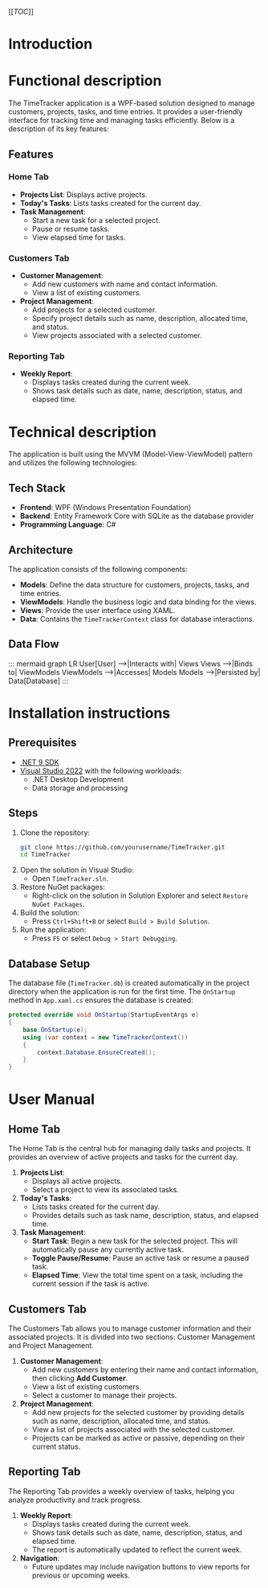 [[_TOC_]]

# Introduction

<!-- User to fill this section -->

# Functional description

The TimeTracker application is a WPF-based solution designed to manage customers, projects, tasks, and time entries. It provides a user-friendly interface for tracking time and managing tasks efficiently. Below is a description of its key features:

## Features

### Home Tab

-   **Projects List**: Displays active projects.
-   **Today's Tasks**: Lists tasks created for the current day.
-   **Task Management**:
    -   Start a new task for a selected project.
    -   Pause or resume tasks.
    -   View elapsed time for tasks.

### Customers Tab

-   **Customer Management**:
    -   Add new customers with name and contact information.
    -   View a list of existing customers.
-   **Project Management**:
    -   Add projects for a selected customer.
    -   Specify project details such as name, description, allocated time, and status.
    -   View projects associated with a selected customer.

### Reporting Tab

-   **Weekly Report**:
    -   Displays tasks created during the current week.
    -   Shows task details such as date, name, description, status, and elapsed time.

# Technical description

The application is built using the MVVM (Model-View-ViewModel) pattern and utilizes the following technologies:

## Tech Stack

-   **Frontend**: WPF (Windows Presentation Foundation)
-   **Backend**: Entity Framework Core with SQLite as the database provider
-   **Programming Language**: C#

## Architecture

The application consists of the following components:

-   **Models**: Define the data structure for customers, projects, tasks, and time entries.
-   **ViewModels**: Handle the business logic and data binding for the views.
-   **Views**: Provide the user interface using XAML.
-   **Data**: Contains the `TimeTrackerContext` class for database interactions.

## Data Flow

::: mermaid
graph LR
User[User] -->|Interacts with| Views
Views -->|Binds to| ViewModels
ViewModels -->|Accesses| Models
Models -->|Persisted by| Data[Database]
:::

# Installation instructions

## Prerequisites

-   [.NET 9 SDK](https://dotnet.microsoft.com/download/dotnet/9.0)
-   [Visual Studio 2022](https://visualstudio.microsoft.com/vs/) with the following workloads:
    -   .NET Desktop Development
    -   Data storage and processing

## Steps

1. Clone the repository:
    ```bash
    git clone https://github.com/yourusername/TimeTracker.git
    cd TimeTracker
    ```
2. Open the solution in Visual Studio:
    - Open `TimeTracker.sln`.
3. Restore NuGet packages:
    - Right-click on the solution in Solution Explorer and select `Restore NuGet Packages`.
4. Build the solution:
    - Press `Ctrl+Shift+B` or select `Build > Build Solution`.
5. Run the application:
    - Press `F5` or select `Debug > Start Debugging`.

## Database Setup

The database file (`TimeTracker.db`) is created automatically in the project directory when the application is run for the first time. The `OnStartup` method in `App.xaml.cs` ensures the database is created:

```csharp
protected override void OnStartup(StartupEventArgs e)
{
    base.OnStartup(e);
    using (var context = new TimeTrackerContext())
    {
        context.Database.EnsureCreated();
    }
}
```

# User Manual

## Home Tab

The Home Tab is the central hub for managing daily tasks and projects. It provides an overview of active projects and tasks for the current day.

1. **Projects List**:
    - Displays all active projects.
    - Select a project to view its associated tasks.
2. **Today's Tasks**:
    - Lists tasks created for the current day.
    - Provides details such as task name, description, status, and elapsed time.
3. **Task Management**:
    - **Start Task**: Begin a new task for the selected project. This will automatically pause any currently active task.
    - **Toggle Pause/Resume**: Pause an active task or resume a paused task.
    - **Elapsed Time**: View the total time spent on a task, including the current session if the task is active.

## Customers Tab

The Customers Tab allows you to manage customer information and their associated projects. It is divided into two sections: Customer Management and Project Management.

1. **Customer Management**:
    - Add new customers by entering their name and contact information, then clicking **Add Customer**.
    - View a list of existing customers.
    - Select a customer to manage their projects.
2. **Project Management**:
    - Add new projects for the selected customer by providing details such as name, description, allocated time, and status.
    - View a list of projects associated with the selected customer.
    - Projects can be marked as active or passive, depending on their current status.

## Reporting Tab

The Reporting Tab provides a weekly overview of tasks, helping you analyze productivity and track progress.

1. **Weekly Report**:
    - Displays tasks created during the current week.
    - Shows task details such as date, name, description, status, and elapsed time.
    - The report is automatically updated to reflect the current week.
2. **Navigation**:
    - Future updates may include navigation buttons to view reports for previous or upcoming weeks.
